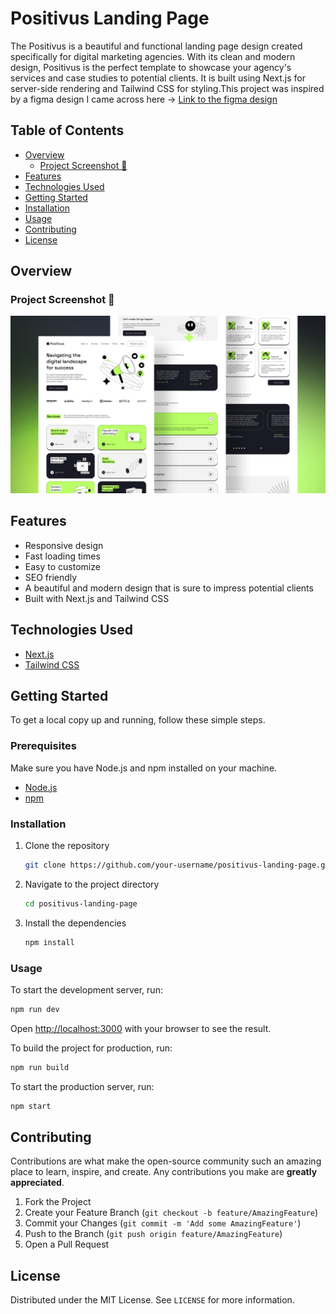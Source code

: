 # Positivus Landing Page

The Positivus is a beautiful and functional landing page design created specifically for digital marketing agencies. With its clean and modern design, Positivus is the perfect template to showcase your agency's services and case studies to potential clients. It is built using Next.js for server-side rendering and Tailwind CSS for styling.This project was inspired by a figma design I came across here -> [Link to the figma design](https://www.figma.com/community/file/1230604708032389430)

## Table of Contents

- [Overview](#overview)
  - [Project Screenshot 🔳](#screenshot-)
- [Features](#features)
- [Technologies Used](#technologies-used)
- [Getting Started](#getting-started)
- [Installation](#installation)
- [Usage](#usage)
- [Contributing](#contributing)
- [License](#license)

## Overview

### Project Screenshot 🔳

![Project screenshot](public/cover.png)

## Features

- Responsive design
- Fast loading times
- Easy to customize
- SEO friendly
- A beautiful and modern design that is sure to impress potential clients
- Built with Next.js and Tailwind CSS

## Technologies Used

- [Next.js](https://nextjs.org/)
- [Tailwind CSS](https://tailwindcss.com/)

## Getting Started

To get a local copy up and running, follow these simple steps.

### Prerequisites

Make sure you have Node.js and npm installed on your machine.

- [Node.js](https://nodejs.org/)
- [npm](https://www.npmjs.com/)

### Installation

1. Clone the repository
   ```sh
   git clone https://github.com/your-username/positivus-landing-page.git
   ```
2. Navigate to the project directory
   ```sh
   cd positivus-landing-page
   ```
3. Install the dependencies
   ```sh
   npm install
   ```

### Usage

To start the development server, run:

```sh
npm run dev
```

Open [http://localhost:3000](http://localhost:3000) with your browser to see the result.

To build the project for production, run:

```sh
npm run build
```

To start the production server, run:

```sh
npm start
```

## Contributing

Contributions are what make the open-source community such an amazing place to learn, inspire, and create. Any contributions you make are **greatly appreciated**.

1. Fork the Project
2. Create your Feature Branch (`git checkout -b feature/AmazingFeature`)
3. Commit your Changes (`git commit -m 'Add some AmazingFeature'`)
4. Push to the Branch (`git push origin feature/AmazingFeature`)
5. Open a Pull Request

## License

Distributed under the MIT License. See `LICENSE` for more information.